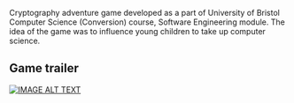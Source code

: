 Cryptography adventure game developed as a part of University of Bristol Computer Science (Conversion) course, Software Engineering module.
The idea of the game was to influence young children to take up computer science. 

## Game trailer
[![IMAGE ALT TEXT](http://img.youtube.com/vi/-g1cslTGx2Y/0.jpg)](http://www.youtube.com/watch?v=-g1cslTGx2Y "Crypto Game")
